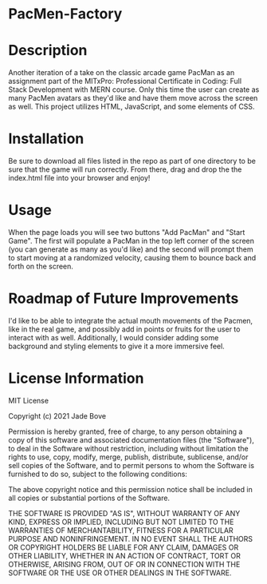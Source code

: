 # PacMen-Factory

# Description
Another iteration of a take on the classic arcade game PacMan as an assignment part of the MITxPro: Professional Certificate in Coding: Full Stack Development with MERN course. Only this time the user can create as many PacMen avatars as they'd like and have them move across the screen as well. This project utilizes HTML, JavaScript, and some elements of CSS.

# Installation
Be sure to download all files listed in the repo as part of one directory to be sure that the game will run correctly. From there, drag and drop the the index.html file into your browser and enjoy!

# Usage 
When the page loads you will see two buttons "Add PacMan" and "Start Game". The first will populate a PacMan in the top left corner of the screen (you can generate as many as you'd like) and the second will prompt them to start moving at a randomized velocity, causing them to bounce back and forth on the screen. 
 
# Roadmap of Future Improvements 
I'd like to be able to integrate the actual mouth movements of the Pacmen, like in the real game, and possibly add in points or fruits for the user to interact with as well. Additionally, I would consider adding some background and styling elements to give it a more immersive feel.

# License Information 

MIT License

Copyright (c) 2021 Jade Bove

Permission is hereby granted, free of charge, to any person obtaining a copy
of this software and associated documentation files (the "Software"), to deal
in the Software without restriction, including without limitation the rights
to use, copy, modify, merge, publish, distribute, sublicense, and/or sell
copies of the Software, and to permit persons to whom the Software is
furnished to do so, subject to the following conditions:

The above copyright notice and this permission notice shall be included in all
copies or substantial portions of the Software.

THE SOFTWARE IS PROVIDED "AS IS", WITHOUT WARRANTY OF ANY KIND, EXPRESS OR
IMPLIED, INCLUDING BUT NOT LIMITED TO THE WARRANTIES OF MERCHANTABILITY,
FITNESS FOR A PARTICULAR PURPOSE AND NONINFRINGEMENT. IN NO EVENT SHALL THE
AUTHORS OR COPYRIGHT HOLDERS BE LIABLE FOR ANY CLAIM, DAMAGES OR OTHER
LIABILITY, WHETHER IN AN ACTION OF CONTRACT, TORT OR OTHERWISE, ARISING FROM,
OUT OF OR IN CONNECTION WITH THE SOFTWARE OR THE USE OR OTHER DEALINGS IN THE
SOFTWARE.
